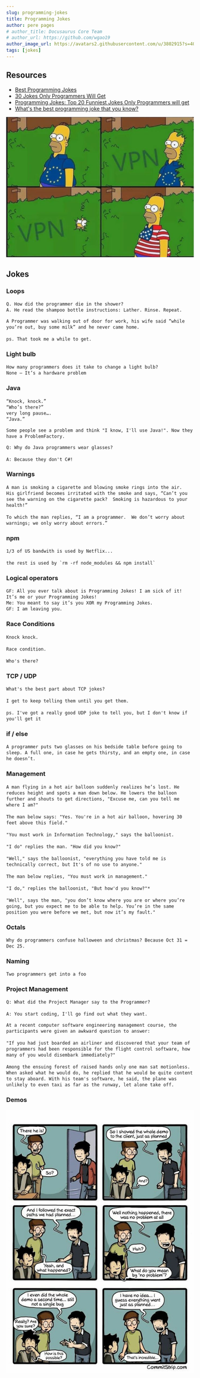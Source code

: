```yaml
---
slug: programming-jokes
title: Programming Jokes
author: pere pages
# author_title: Docusaurus Core Team
# author_url: https://github.com/wgao19
author_image_url: https://avatars2.githubusercontent.com/u/3802915?s=400&v=4
tags: [jokes]
---
```


## Resources

- [Best Programming Jokes](http://www.devtopics.com/best-programming-jokes/)
- [30 Jokes Only Programmers Will Get](https://hackernoon.com/30-jokes-only-programmers-will-get-a901e1cea549)
- [Programming Jokes: Top 20 Funniest Jokes Only Programmers will get](https://www.thecoderpedia.com/blog/programming-jokes/)
- [What's the best programming joke that you know?](https://www.reddit.com/r/AskReddit/comments/1kvhmz/whats_the_best_programming_joke_that_you_know/)

![vpn joke](../static/blog/2020/12/17/vpn.jpg)

## Jokes

### Loops

```
Q. How did the programmer die in the shower?
A. He read the shampoo bottle instructions: Lather. Rinse. Repeat.
```

```
A Programmer was walking out of door for work, his wife said “while you’re out, buy some milk” and he never came home.

ps. That took me a while to get.
```

### Light bulb

```
How many programmers does it take to change a light bulb?
None – It’s a hardware problem
```

### Java

```
“Knock, knock.”
“Who’s there?”
very long pause….
“Java.”
```

```
Some people see a problem and think "I know, I'll use Java!". Now they have a ProblemFactory.
```

```
Q: Why do Java programmers wear glasses?

A: Because they don't C#!
```

### Warnings

```
A man is smoking a cigarette and blowing smoke rings into the air.  His girlfriend becomes irritated with the smoke and says, “Can’t you see the warning on the cigarette pack?  Smoking is hazardous to your health!”

To which the man replies, “I am a programmer.  We don’t worry about warnings; we only worry about errors.”
```

### npm

```
1/3 of US bandwith is used by Netflix...

the rest is used by `rm -rf node_modules && npm install`
```

### Logical operators

```
GF: All you ever talk about is Programming Jokes! I am sick of it! It’s me or your Programming Jokes!
Me: You meant to say it’s you XOR my Programming Jokes.
GF: I am leaving you.
```

### Race Conditions

```
Knock knock.

Race condition.

Who's there?
```

### TCP / UDP

```
What's the best part about TCP jokes?

I get to keep telling them until you get them.

ps. I've got a really good UDP joke to tell you, but I don't know if you'll get it
```

### if / else

```
A programmer puts two glasses on his bedside table before going to sleep. A full one, in case he gets thirsty, and an empty one, in case he doesn’t.
```

### Management

```
A man flying in a hot air balloon suddenly realizes he’s lost. He reduces height and spots a man down below. He lowers the balloon further and shouts to get directions, "Excuse me, can you tell me where I am?"

The man below says: "Yes. You're in a hot air balloon, hovering 30 feet above this field."

"You must work in Information Technology," says the balloonist.

"I do" replies the man. "How did you know?"

"Well," says the balloonist, "everything you have told me is technically correct, but It's of no use to anyone."

The man below replies, "You must work in management."

"I do," replies the balloonist, "But how'd you know?"*

"Well", says the man, "you don’t know where you are or where you’re going, but you expect me to be able to help. You’re in the same position you were before we met, but now it’s my fault."
```

### Octals

```
Why do programmers confuse halloween and christmas? Because Oct 31 = Dec 25.
```

### Naming

```
Two programmers get into a foo
```

### Project Management

```
Q: What did the Project Manager say to the Programmer?

A: You start coding, I'll go find out what they want.
```

```
At a recent computer software engineering management course, the participants were given an awkward question to answer:

"If you had just boarded an airliner and discovered that your team of programmers had been responsible for the flight control software, how many of you would disembark immediately?"

Among the ensuing forest of raised hands only one man sat motionless. When asked what he would do, he replied that he would be quite content to stay aboard. With his team's software, he said, the plane was unlikely to even taxi as far as the runway, let alone take off.
```

### Demos

![Demo](../static/blog/2020/12/17/demo.jpg)
